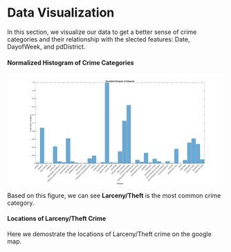 # Data Visualization 

In this section, we visualize our data to get a better sense of crime categories and their relationship with the slected features: Date, DayofWeek, and pdDistrict. 

#### Normalized Histogram of Crime Categories
![](https://github.com/MehradSm/SF-Crime-Prediction/blob/main/Results/hist_category.png)

Based on this figure, we can see **Larceny/Theft** is the most common crime category. 

#### Locations of Larceny/Theft Crime

Here we demostrate the locations of Larceny/Theft crime on the google map.



